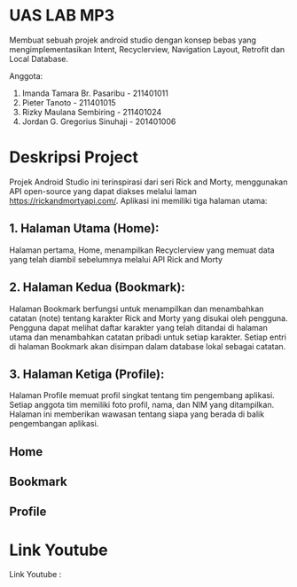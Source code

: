 # UAS LAB MP3
Membuat sebuah projek android studio dengan konsep bebas yang mengimplementasikan Intent, Recyclerview, Navigation Layout, Retrofit dan Local Database.

Anggota:

1. Imanda Tamara Br. Pasaribu - 211401011
2. Pieter Tanoto - 211401015
3.  Rizky Maulana Sembiring - 211401024
4. Jordan G. Gregorius Sinuhaji - 201401006

# Deskripsi Project
Projek Android Studio ini terinspirasi dari seri Rick and Morty, menggunakan API open-source yang dapat diakses melalui laman https://rickandmortyapi.com/. Aplikasi ini memiliki tiga halaman utama:

## 1. Halaman Utama (Home):

Halaman pertama, Home, menampilkan Recyclerview yang memuat data yang telah diambil sebelumnya melalui API Rick and Morty

## 2. Halaman Kedua (Bookmark):

Halaman Bookmark berfungsi untuk menampilkan dan menambahkan catatan (note) tentang karakter Rick and Morty yang disukai oleh pengguna. Pengguna dapat melihat daftar karakter yang telah ditandai di halaman utama dan menambahkan catatan pribadi untuk setiap karakter. Setiap entri di halaman Bookmark akan disimpan dalam database lokal sebagai catatan.

## 3. Halaman Ketiga (Profile):

Halaman Profile memuat profil singkat tentang tim pengembang aplikasi. Setiap anggota tim memiliki foto profil, nama, dan NIM yang ditampilkan. Halaman ini memberikan wawasan tentang siapa yang berada di balik pengembangan aplikasi.


## Home


## Bookmark


## Profile


# Link Youtube
Link Youtube : 


